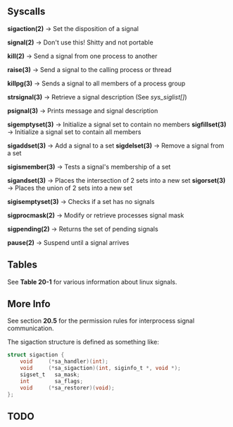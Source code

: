 ## Syscalls

**sigaction(2)** -> Set the disposition of a signal

**signal(2)** -> Don't use this! Shitty and not portable

**kill(2)** -> Send a signal from one process to another

**raise(3)** -> Send a signal to the calling process or thread

**killpg(3)** -> Sends a signal to all members of a process group

**strsignal(3)** -> Retrieve a signal description (See *sys_siglist[]*)

**psignal(3)** -> Prints message and signal description

**sigemptyset(3)** -> Initialize a signal set to contain no members
**sigfillset(3)** -> Initialize a signal set to contain all members

**sigaddset(3)** -> Add a signal to a set
**sigdelset(3)** -> Remove a signal from a set

**sigismember(3)** -> Tests a signal's membership of a set

**sigandset(3)** -> Places the intersection of 2 sets into a new set
**sigorset(3)** -> Places the union of 2 sets into a new set

**sigisemptyset(3)** -> Checks if a set has no signals

**sigprocmask(2)** -> Modify or retrieve processes signal mask

**sigpending(2)** -> Returns the set of pending signals

**pause(2)** -> Suspend until a signal arrives

## Tables

See **Table 20-1** for various information about linux signals.

## More Info

See section **20.5** for the permission rules for interprocess
signal communication.

The sigaction structure is defined as something like:
```c
struct sigaction {
    void     (*sa_handler)(int);
    void     (*sa_sigaction)(int, siginfo_t *, void *);
    sigset_t   sa_mask;
    int        sa_flags;
    void     (*sa_restorer)(void);
};
```

## TODO
